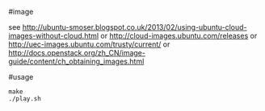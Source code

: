 #image

 see http://ubuntu-smoser.blogspot.co.uk/2013/02/using-ubuntu-cloud-images-without-cloud.html
 or http://cloud-images.ubuntu.com/releases or http://uec-images.ubuntu.com/trusty/current/
 or http://docs.openstack.org/zh_CN/image-guide/content/ch_obtaining_images.html

#usage

	make
	./play.sh
